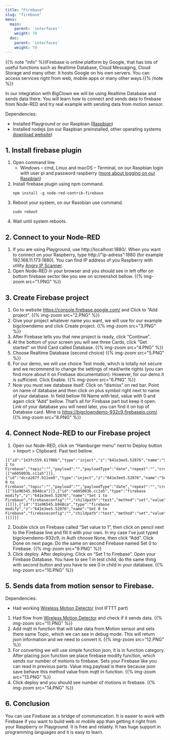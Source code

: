 ```yaml
---
title: "Firebase"
slug: "firebase"
menu:
  main:
    parent: 'interfaces'
    weight: 70
  doc:
    parent: 'interfaces'
    weight: 70
---
```


{{% note "info" %}}Firebase is online platform by Google, that has lots of useful functions such as Realtime Database, Cloud Messaging, Cloud Storage and many other. It hosts Google on his own servers. You can access services right from web, mobile apps or many other ways.{{% /note %}}

In our integration with BigClown we will be using Realtime Database and sends data there. You will learn how to connect and sends data to firebase from Node-RED and try real example with sending data from motion sensor.

Dependencies:

* Installed Playground or our Raspbian ([Raspbian](https://www.bigclown.com/doc/tutorials/raspberry-pi-installation/))
* Installed nodejs (on our Raspbian preinstalled, other operating systems [download website](https://nodejs.org/en/download/))

## 1. Install firebase plugin
1. Open command line
	* Windows – cmd, Linux and macOS – Terminal, on our Raspbian login with user pi and password raspberry ([more about logging on our Raspbian](https://www.bigclown.com/doc/tutorials/raspberry-pi-login/))
2. Install firebase plugin using npm command.
	```
	npm install -g node-red-contrib-firebase
	```
3. Reboot your system, on our Rasobian use command.
	```
	sudo reboot
	```
4. Wait until system reboots.

## 2. Connect to your Node-RED
1. If you are using Playground, use http://localhost:1880/. When you want to connect on your Raspberry, type http://”ip-adress”:1880 (for example 192.168.11.173:1880). You can find IP address of you Raspberry with utility [Angry IP Scanner](http://angryip.org/).
2. Open Node-RED in your browser and you should see in left offer on bottom firebase sector like you see on screenshot bellow.
{{% img-zoom src="1.PNG" %}}

## 3. Create Firebase project
1. Go to website https://console.firebase.google.com/ and Click to “Add project”.
	{{% img-zoom src="2.PNG" %}}
2. Give your project whatever name you want, we will use for our example bigclowndemo and click Create project.
	{{% img-zoom src="3.PNG" %}}
3. After Firebase tells you that new project is ready, click “Continue”.
4. At the bottom of your screen you will see three Cards, click “Get started” on third Card called Database.
	{{% img-zoom src="4.PNG" %}}
5. Choose Realtime Database (second choice)
	{{% img-zoom src="5.PNG" %}}
6. For our demo, we will use choice Test mode, which is totally not secure and we recommend to change the settings of read/write rights (you can find more about it on Firebase documentation). However, for our demo it is sufficient. Click Enable.
	{{% img-zoom src="6.PNG" %}}
7. Now you must see database itself. Click on “dismiss” on red bar. Point on name of database and then click on plus symbol right next to name of your database. In field bellow fill Name with test, value with 0 and again click “Add” bellow. That’s all for Firebase part but keep it open. Link of your database you will need later, you can find it on top of Database card. Mine is https://bigclowndemo-932c9.firebaseio.com/.
	{{% img-zoom src="8.PNG" %}}

## 4. Connect Node-RED to our Firebase project
1. Open our Node-RED, click on “Hamburger menu” next to Deploy button > Import > Clipboard. Past text bellow.
```
[{"id":"1e3fc559.61706b","type":"inject","z":"641e3ee5.52876","name":"Set 1 to Firebase","topic":"","payload":"","payloadType":"date","repeat":"","crontab":"","once":false,"onceDelay":0.1,"x":160,"y":220,"wires":[["e605003b.cc1a5"]]},{"id":"dcca267f.911ee8","type":"inject","z":"641e3ee5.52876","name":"Set 0 to Firebase","topic":"","payload":"","payloadType":"date","repeat":"","crontab":"","once":false,"onceDelay":0.1,"x":160,"y":280,"wires":[["31e96545.b948ca"]]},{"id":"e605003b.cc1a5","type":"firebase modify","z":"641e3ee5.52876","name":"Set 1 to Firebase","firebaseconfig":"","childpath":"test","method":"set","value":"1","priority":"msg.priority","x":410,"y":220,"wires":[[]]},{"id":"31e96545.b948ca","type":"firebase modify","z":"641e3ee5.52876","name":"Set 0 to Firebase","firebaseconfig":"","childpath":"test","method":"set","value":"0","priority":"msg.priority","x":410,"y":280,"wires":[[]]}]
```

2. Double click on Firebase called “Set value to 1”, then click on pencil next to the Firebase line and fill it with your own. In my case I’ve just typed bigclowndemo-932c9, in Auth choose None, then click “Add”. Click Done on next page. Do the same on second Firebase named Set 0 to Firebase.
{{% img-zoom src="9.PNG" %}}
3. Click deploy. After deploying. Click on “Set 1 to Firebase”. Open your Firebase Database. You have to see 1 in test child, do the same thing with second button and you have to see 0 in child in your database.
{{% img-zoom src="10.PNG" %}}

## 5. Sends data from motion sensor to Firebase.
Dependencies:

* Had working [Wireless Motion Detector](https://www.bigclown.com/doc/projects/radio-motion-detector/) (not IFTTT part)

1. Had flow from [Wireless Motion Detector](https://www.bigclown.com/doc/projects/radio-motion-detector/) and check if it sends data.
{{% img-zoom src="11.PNG" %}}
2. Add mqtt in function that will take data from Motion sensor and sets there same Topic, which we can see in debug mode. This will return json information and we need to convert it.
{{% img-zoom src="12.PNG" %}}
3. For converting we will use simple function json, it is in function category. After placing json function we place firebase modify function, which sends our number of motions to firebase. Sets your Firebase like you can read in previous parts. Value msg.payload is there because json save behave this method value from mqtt in function.
{{% img-zoom src="13.PNG" %}}
4. Click deploy and you should see number of motions in firebase.
{{% img-zoom src="14.PNG" %}}

## 6. Conclusion
You can use Firebase as a bridge of communication. It is easier to work with Firebase if you want to build web or mobile app than getting it right from your Raspberry or Playground. It is free and reliably. It has huge support in programming languages and it is easy to learn.
